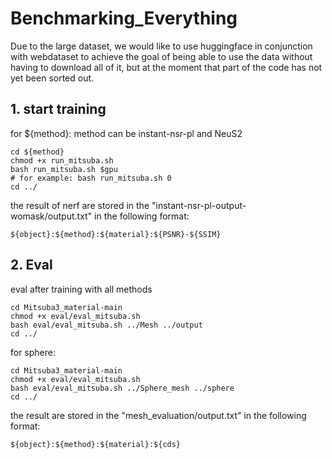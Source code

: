 # Benchmarking_Everything

Due to the large dataset, we would like to use huggingface in conjunction with webdataset to achieve the goal of being able to use the data without having to download all of it, but at the moment that part of the code has not yet been sorted out.

## 1. start training

for ${method}: method can be instant-nsr-pl and NeuS2

```shell
cd ${method}
chmod +x run_mitsuba.sh
bash run_mitsuba.sh $gpu 
# for example: bash run_mitsuba.sh 0
cd ../
``` 

the result of nerf are stored in the "instant-nsr-pl-output-womask/output.txt" in the following format:

```shell
${object}:${method}:${material}:${PSNR}-${SSIM}
```

## 2. Eval

eval after training with all methods

```shell
cd Mitsuba3_material-main
chmod +x eval/eval_mitsuba.sh
bash eval/eval_mitsuba.sh ../Mesh ../output
cd ../
```

for sphere:
```shell
cd Mitsuba3_material-main
chmod +x eval/eval_mitsuba.sh
bash eval/eval_mitsuba.sh ../Sphere_mesh ../sphere
cd ../
```

the result are stored in the "mesh_evaluation/output.txt" in the following format:

```shell
${object}:${method}:${material}:${cds}
```
